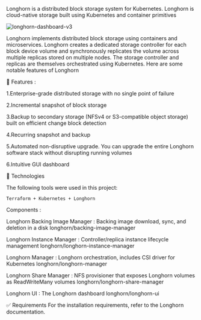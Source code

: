 Longhorn is a distributed block storage system for Kubernetes. Longhorn is cloud-native storage built using Kubernetes and container primitives

![longhorn-dashboard-v3](https://github.com/longhorn/longhorn/blob/master/longhorn-ui.png)


Longhorn implements distributed block storage using containers and microservices. Longhorn creates a dedicated storage controller for each block device volume and synchronously replicates the volume across multiple replicas stored on multiple nodes. The storage controller and replicas are themselves orchestrated using Kubernetes. Here are some notable features of Longhorn

 
🎯 Features :

1.Enterprise-grade distributed storage with no single point of failure

2.Incremental snapshot of block storage

3.Backup to secondary storage (NFSv4 or S3-compatible object storage) built on efficient change block detection

4.Recurring snapshot and backup

5.Automated non-disruptive upgrade. You can upgrade the entire Longhorn software stack without disrupting running volumes

6.Intuitive GUI dashboard




🚀 Technologies

The following tools were used in this project:

    Terraform + Kubernetes + Longhorn



Components :

Longhorn Backing Image Manager : 	Backing image download, sync, and deletion in a disk 	longhorn/backing-image-manager

Longhorn Instance Manager : 	Controller/replica instance lifecycle management 	longhorn/longhorn-instance-manager

Longhorn Manager : Longhorn orchestration, includes CSI driver for Kubernetes 	longhorn/longhorn-manager

Longhorn Share Manager :	NFS provisioner that exposes Longhorn volumes as ReadWriteMany volumes 	longhorn/longhorn-share-manager

Longhorn UI : 	The Longhorn dashboard 	longhorn/longhorn-ui


✅ Requirements
For the installation requirements, refer to the Longhorn documentation.

